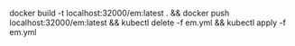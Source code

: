docker build -t localhost:32000/em:latest . && docker push localhost:32000/em:latest && kubectl delete -f em.yml && kubectl apply -f em.yml